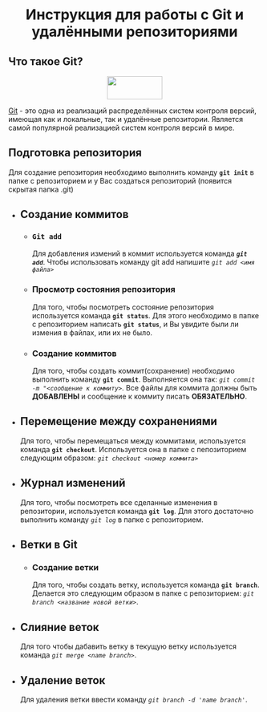 # <center>**Инструкция для работы с Git и удалёнными репозиториями</center>**

## Что такое Git?
<p align="center">
  <img width="110" height="46" src="https://git-scm.com/images/logo@2x.png">
</p>

[Git](https://git-scm.com/) - это одна из реализаций распределённых систем контроля версий, имеющая как и локальные, так и удалённые репозитории. Является самой популярной реализацией систем контроля версий в мире.
## Подготовка репозитория
Для создание репозитория необходимо выполнить команду **```git init```**  в папке с репозиторием и у Вас создаться репозиторий (появится скрытая папка .git)

- ## **Создание коммитов**

    - ### **```Git add```**
        Для добавления измений в коммит используется команда ***```git add```***. Чтобы использовать команду git add напишите *```git add <имя файла>```*

    - ### **Просмотр состояния репозитория**
        Для того, чтобы посмотреть состояние репозитория используется команда **```git status```**. Для этого необходимо в папке с репозиторием написать **```git status```**, и Вы увидите были ли измения в файлах, или их не было.

    - ### **Создание коммитов**
        Для того, чтобы создать коммит(сохранение) необходимо выполнить команду **```git commit```**. Выполняется она так: *```git commit -m "<сообщение к коммиту>```*. Все файлы для коммита должны быть **ДОБАВЛЕНЫ** и сообщение к коммиту писать **ОБЯЗАТЕЛЬНО**.
- ## **Перемещение между сохранениями**
    Для того, чтобы перемещаться между коммитами, используется команда **```git checkout```**. Используется она в папке с пепозиторием следующим образом: *```git checkout <номер коммита>```*

- ## **Журнал изменений**
    Для того, чтобы посмотреть все сделанные изменения в репозитории, используется команда **```git log```**. Для этого достаточно выполнить команду *```git log```* в папке с репозиторием.

- ## **Ветки в Git**

    - ### **Создание ветки**

        Для того, чтобы создать ветку, используется команда **```git branch```**. Делается это следующим образом в папке с репозиторием: *```git branch <название новой ветки>```*.

- ## **Слияние веток**

    Для того чтобы дабавить ветку в текущую ветку используется команда *```git merge <name branch>```*.

- ## **Удаление веток**
    Для удаления ветки ввести команду *```git branch -d 'name branch'```*.
